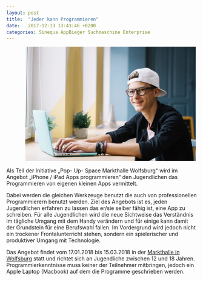 ```yaml
---
layout: post
title:  "Jeder kann Programmieren"
date:   2017-12-13 13:43:46 +0200
categories: Sinequa AppBieger Suchmaschine Enterprise
---
```

 <img src="/assets/img/von-der-idee-bis-zur-app.jpg" class="rounded float-right"  style="width: 450px; height: auto; margin-left:50px;" alt="Schule Programmieren">
  
 

Als Teil der Initiative „Pop- Up- Space Markthalle Wolfsburg“ wird im Angebot „iPhone / iPad Apps programmieren“ den Jugendlichen das Programmieren von eigenen kleinen Apps vermittelt.
 
Dabei werden die gleichen Werkzeuge benutzt die auch von professionellen Programmierern benutzt werden. Ziel des Angebots ist es, jeden Jugendlichen erfahren zu lassen das er/sie selber fähig ist, eine App zu schreiben. Für alle Jugendlichen wird die neue Sichtweise das Verständnis im tägliche Umgang mit dem Handy verändern und für einige kann damit der Grundstein für eine Berufswahl fallen.
Im Vordergrund wird jedoch nicht ein trockener Frontalunterricht stehen, sondern ein spielerischer und produktiver Umgang mit Technologie.
 
Das Angebot findet vom 17.01.2018 bis 15.03.2018 in der [Markthalle in Wolfsburg](https://www.google.de/maps/place/Jugendzentrum+Haltestelle/@52.4266478,10.7855238,16z/data=!4m12!1m6!3m5!1s0x47af93b4f7374c8b:0x37c8f83158b2865d!2sJugendzentrum+Haltestelle!8m2!3d52.4266478!4d10.7897644!3m4!1s0x47af93b4f7374c8b:0x37c8f83158b2865d!8m2!3d52.4266478!4d10.7897644?dcr=0) statt und richtet sich an Jugendliche zwischen 12 und 18 Jahren. Programmierkenntnisse muss keiner der Teilnehmer mitbringen, jedoch ein Apple Laptop (Macbook) auf dem die Programme geschrieben werden.